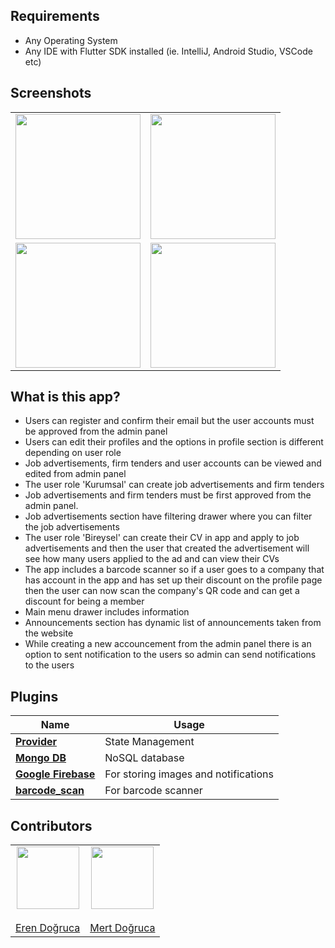 ## Requirements

<ul>
<li>Any Operating System</li>
<li>Any IDE with Flutter SDK installed (ie. IntelliJ, Android Studio, VSCode etc)</li>
</ul>

## Screenshots

<table><tr>
<div><td style="text-align: center">
    <img src="https://puu.sh/GGY6W/eb880db983.png" width="200"/>
</td>
<td style="text-align: center">
<img src="https://puu.sh/GGYbl/41d6b2b513.png" width="200"/>
</td></tr></div>
  <div>
  <tr><td style="text-align: center">
<img src="https://i.imgur.com/gCvJHh5.png" width="200"/>
</td>
  <td style="text-align: center">
<img src="https://puu.sh/GGYbF/d11cdf833e.png" width="200"/>
</td></tr></table></div>

## What is this app?

<ul>
    <li>Users can register and confirm their email but the user accounts must be approved from the admin panel</li>
    <li>Users can edit their profiles and the options in profile section is different depending on user role</li>
    <li>Job advertisements, firm tenders and user accounts can be viewed and edited from admin panel</li>
    <li>The user role 'Kurumsal' can create job advertisements and firm tenders</li>
    <li>Job advertisements and firm tenders must be first approved from the admin panel. </li>
    <li>Job advertisements section have filtering drawer where you can filter the job advertisements</li>
    <li>The user role 'Bireysel' can create their CV in app and apply to job advertisements and then the user that created the advertisement will see how many users applied to the ad and can view their CVs</li>
    <li>The app includes a barcode scanner so if a user goes to a company that has account in the app and has set up their discount on the profile page then the user can now scan the company's QR code and can get a discount for being a member</li>
    <li>Main menu drawer includes information</li>
    <li>Announcements section has dynamic list of announcements taken from the website</li>
    <li>While creating a new accouncement from the admin panel there is an option to sent notification to the users so admin can send notifications to the users</li>
</ul>

## Plugins

<table>
<thead>
<tr>
<th>Name</th>
<th>Usage</th>
</tr>
</thead>
<tbody>
<tr>
<td><a href="https://pub.dev/packages/provider" rel="nofollow"><strong>Provider</strong></a></td>
<td>State Management</td>
</tr>
<tr>
<td><a href="www.mongodb.com" rel="nofollow"><strong>Mongo DB</strong></a></td>
<td>NoSQL database</td>
</tr>
<tr>
<td><a href="https://firebase.google.com" rel="nofollow"><strong>Google Firebase</strong></a></td>
<td>For storing images and notifications</td>
</tr>
<tr>
<td><a href="https://pub.dev/packages/barcode_scan" rel="nofollow"><strong>barcode_scan</strong></a></td>
<td>For barcode scanner</td>
</tr>
</tbody>
</table>

## Contributors

<table>
  <tbody><tr>
    <td align="center"><a href="https://github.com/Eroo36" rel="nofollow"><img src="https://avatars0.githubusercontent.com/u/13486466?s=460&u=661ce5ba30c35bb65544a1e8da9d43c70971e5ab&v=4" width="100px;" alt="" style="max-width:100%;"><br></a><br><a href="https://github.com/mert68401/alaev-mobil/commits?author=Eroo36" <sub>Eren Doğruca</sub></a></td>
    <td align="center"><a href="https://github.com/mert68401"><img src="https://avatars1.githubusercontent.com/u/44726724?s=460&v=4" width="100px;" alt="" style="max-width:100%;"><br></a><br><a href="https://github.com/mert68401/alaev-mobil/commits?author=mert68401" <sub>Mert Doğruca</sub></a></td>
    
  </tr>
</tbody></table>

